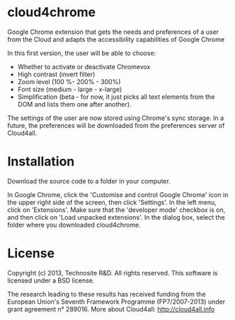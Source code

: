 cloud4chrome
============

Google Chrome extension that gets the needs and preferences of a user from the Cloud and adapts the accessibility capabilities of Google Chrome

In this first version, the user will be able to choose:

- Whether to activate or deactivate Chromevox
- High contrast (invert filter)
- Zoom level (100 %- 200% - 300%)
- Font size (medium - large - x-large)
- Simplification (beta - for now, it just picks all text elements from the DOM and lists them one after another).

The settings of the user are now stored using Chrome's sync storage. In a future, the preferences will be downloaded from the preferences server of Cloud4all.

Installation
============

Download the source code to a folder in your computer. 

In Google Chrome, click the 'Customise and control Google Chrome' icon in the upper right side of the screen, then click 'Settings'. In the left menu, click on 'Extensions'. Make sure that the 'developer mode' checkbox is on, and then click on 'Load unpacked extensions'. In the dialog box, select the folder where you downloaded cloud4chrome.

License
=======

Copyright (c) 2013, Technosite R&D. All rights reserved. This software is licensed under a BSD license.

The research leading to these results has received funding from the European Union's Seventh Framework Programme (FP7/2007-2013) under grant agreement n° 289016. More about Cloud4all: http://cloud4all.info

